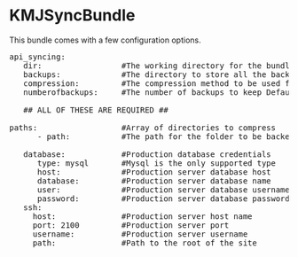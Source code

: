 KMJSyncBundle
================================

This bundle comes with a few configuration options.

<pre>
api_syncing:
   dir:                 #The working directory for the bundle, no data is stored here. Defaults to %kernel.root_dir%/cache/sync
   backups:             #The directory to store all the backups. Defaults to %kernel.root_dir%/Resources/backups
   compression:         #The compression method to be used for the backup files. Only supported one at the moment is tar
   numberofbackups:     #The number of backups to keep Defaults to 3
  
   ## ALL OF THESE ARE REQUIRED ##

paths:                  #Array of directories to compress
      - path:           #The path for the folder to be backed up. Example:%kernel.root_dir%/../web/uploads

   database:            #Production database credentials
      type: mysql       #Mysql is the only supported type
      host:             #Production server database host
      database:         #Production server database name
      user:             #Production server database username
      password:         #Production server database password 
   ssh:
     host:              #Production server host name
     port: 2100         #Production server port
     username:          #Production server username
     path:              #Path to the root of the site
</pre>